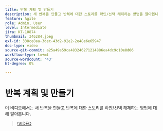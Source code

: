 ```yaml
---
title: 반복 계획 및 만들기
description: 새 반복을 만들고 반복에 대한 스토리를 확인/선택 해제하는 방법을 알아봅니다.
feature: Agile
role: Admin, User
level: Intermediate
jira: KT-10874
thumbnail: 346284.jpeg
exl-id: 338ce8aa-3dec-43d2-92e2-2e48e6e65947
doc-type: video
source-git-commit: a25a49e59ca483246271214886ea4dc9c10e8d66
workflow-type: tm+mt
source-wordcount: '43'
ht-degree: 0%

---
```


# 반복 계획 및 만들기

이 비디오에서는 새 반복을 만들고 반복에 대한 스토리를 확인/선택 해제하는 방법에 대해 알아봅니다.

>[!VIDEO](https://video.tv.adobe.com/v/346284/?quality=12&learn=on)

